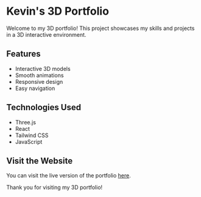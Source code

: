 # Kevin's 3D Portfolio

Welcome to my 3D portfolio! This project showcases my skills and projects in a 3D interactive environment.

## Features

- Interactive 3D models
- Smooth animations
- Responsive design
- Easy navigation

## Technologies Used

- Three.js
- React
- Tailwind CSS
- JavaScript


## Visit the Website

You can visit the live version of the portfolio [here](https://kevin-portfolio-3d26.vercel.app/).


Thank you for visiting my 3D portfolio!
